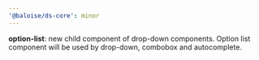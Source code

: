 ```yaml
---
'@baloise/ds-core': minor
---
```


**option-list**: new child component of drop-down components. Option list component will be used by drop-down, combobox and autocomplete.

